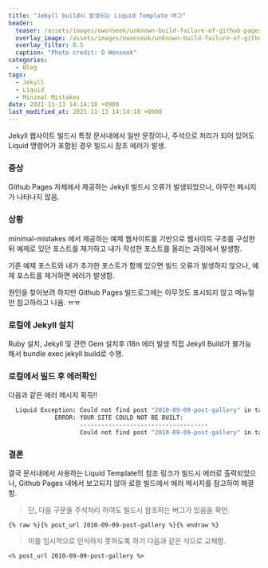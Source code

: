 ```yaml
---
title: "Jekyll build시 발생되는 Liquid Template 버그"
header:
  teaser: /assets/images/owonseok/unknown-build-failure-of-github-pages.png
  overlay_image: /assets/images/owonseok/unknown-build-failure-of-github-pages.png
  overlay_filter: 0.5
  caption: "Photo credit: O Wonseok"
categories:
  - Blog
tags:
  - Jekyll
  - Liquid
  - Minimal Mistakes
date: 2021-11-13 14:14:18 +0900
last_modified_at: 2021-11-13 14:14:18 +0900
---
```


Jekyll 웹사이트 빌드시 특정 문서내에서 일반 문장이나, 주석으로 처리가 되어 있어도 Liquid 명령어가 포함된 경우 빌드시 참조 에러가 발생.

### 증상

Github Pages 자체에서 제공하는 Jekyll 빌드시 오류가 발생되었으나, 아무런 메시지가 나타나지 않음.

### 상황
minimal-mistakes 에서 제공하는 예제 웹사이트를 기반으로 웹사이트 구조를 구성한 뒤 예제로 있던 포스트를 제거하고 내가 작성한 포스트를 올리는 과정에서 발생함.

기존 예제 포스트와 내가 추가한 포스트가 함께 있으면 빌드 오류가 발생하지 않으나, 예제 포스트를 제거하면 에러가 발생함.

원인을 찾아보려 하지만 Github Pages 빌드로그에는 아무것도 표시되지 않고 메뉴얼만 참고하라고 나옴. ㅠㅠ

### 로컬에 Jekyll 설치
Ruby 설치, Jekyll 및 관련 Gem 설치후 i18n 에러 발생
직접 Jekyll Build가 불가능 해서 bundle exec jekyll build로 수행.

### 로컬에서 빌드 후 에러확인
다음과 같은 에러 메시지 획득!!
```sh
  Liquid Exception: Could not find post "2010-09-09-post-gallery" in tag 'post_url'. Make sure the post exists and the name is correct. in D:/_git_/owonseok.github.io/_docs/14-helpers.md
             ERROR: YOUR SITE COULD NOT BE BUILT:
                    ------------------------------------
                    Could not find post "2010-09-09-post-gallery" in tag 'post_url'. Make sure the post exists and the name is correct.
```

### 결론
결국 문서내에서 사용하는 Liquid Template의 참조 링크가 빌드시 에러로 출력되었으나, Github Pages 내에서 보고되지 않아 로컬 빌드에서 에러 메시지를 참고하여 해결함.

> 단, 다음 구문을 주석처리 하여도 빌드시 참조하는 버그가 있음을 확인.
```
{% raw %}{% post_url 2010-09-09-post-gallery %}{% endraw %}
```

> 이를 임시적으로 인식하지 못하도록 하기 다음과 같은 식으로 교체함.
```
<% post_url 2010-09-09-post-gallery %>
```